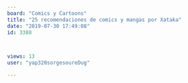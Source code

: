 ```yaml
---
board: "Comics y Cartoons"
title: "25 recomendaciones de comics y mangas por Xataka"
date: "2019-07-30 17:49:08"
id: 3388



views: 13
user: "yap320sorgesoureDug"

---
```

